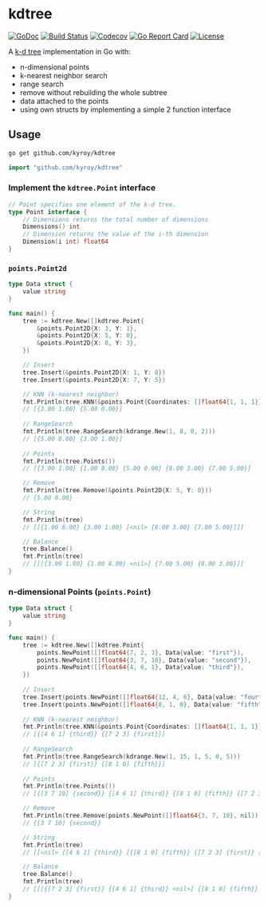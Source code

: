 # kdtree

[![GoDoc](https://godoc.org/github.com/kyroy/kdtree?status.svg)](https://godoc.org/github.com/kyroy/kdtree)
[![Build Status](https://travis-ci.org/kyroy/kdtree.svg?branch=master)](https://travis-ci.org/kyroy/kdtree)
[![Codecov](https://img.shields.io/codecov/c/github/kyroy/kdtree.svg)](https://codecov.io/gh/kyroy/kdtree)
[![Go Report Card](https://goreportcard.com/badge/github.com/kyroy/kdtree)](https://goreportcard.com/report/github.com/kyroy/kdtree)
[![License](https://img.shields.io/badge/License-Apache%202.0-blue.svg)](https://github.com/kyroy/kdtree/blob/master/LICENSE)

A [k-d tree](https://en.wikipedia.org/wiki/K-d_tree) implementation in Go with:
- n-dimensional points
- k-nearest neighbor search
- range search
- remove without rebuilding the whole subtree
- data attached to the points
- using own structs by implementing a simple 2 function interface 


## Usage

```bash
go get github.com/kyroy/kdtree
```

```go
import "github.com/kyroy/kdtree"
````


### Implement the `kdtree.Point` interface

```go
// Point specifies one element of the k-d tree.
type Point interface {
	// Dimensions returns the total number of dimensions
	Dimensions() int
	// Dimension returns the value of the i-th dimension
	Dimension(i int) float64
}
```


### `points.Point2d`

```go
type Data struct {
	value string
}

func main() {
	tree := kdtree.New([]kdtree.Point{
		&points.Point2D{X: 3, Y: 1},
		&points.Point2D{X: 5, Y: 0},
		&points.Point2D{X: 8, Y: 3},
	})

	// Insert
	tree.Insert(&points.Point2D{X: 1, Y: 8})
	tree.Insert(&points.Point2D{X: 7, Y: 5})

	// KNN (k-nearest neighbor)
	fmt.Println(tree.KNN(&points.Point{Coordinates: []float64{1, 1, 1}}, 2))
	// [{3.00 1.00} {5.00 0.00}]
	
	// RangeSearch
	fmt.Println(tree.RangeSearch(kdrange.New(1, 8, 0, 2)))
	// [{5.00 0.00} {3.00 1.00}]
    
	// Points
	fmt.Println(tree.Points())
	// [{3.00 1.00} {1.00 8.00} {5.00 0.00} {8.00 3.00} {7.00 5.00}]

	// Remove
	fmt.Println(tree.Remove(&points.Point2D{X: 5, Y: 0}))
	// {5.00 0.00}

	// String
	fmt.Println(tree)
	// [[{1.00 8.00} {3.00 1.00} [<nil> {8.00 3.00} {7.00 5.00}]]]

	// Balance
	tree.Balance()
	fmt.Println(tree)
	// [[[{3.00 1.00} {1.00 8.00} <nil>] {7.00 5.00} {8.00 3.00}]]
}
```

### n-dimensional Points (`points.Point`)
```go
type Data struct {
	value string
}

func main() {
    tree := kdtree.New([]kdtree.Point{
        points.NewPoint([]float64{7, 2, 3}, Data{value: "first"}),
        points.NewPoint([]float64{3, 7, 10}, Data{value: "second"}),
        points.NewPoint([]float64{4, 6, 1}, Data{value: "third"}),
    })
    
    // Insert
    tree.Insert(points.NewPoint([]float64{12, 4, 6}, Data{value: "fourth"}))
    tree.Insert(points.NewPoint([]float64{8, 1, 0}, Data{value: "fifth"}))
    
    // KNN (k-nearest neighbor)
    fmt.Println(tree.KNN(&points.Point{Coordinates: []float64{1, 1, 1}}, 2))
    // [{[4 6 1] {third}} {[7 2 3] {first}}]
    
    // RangeSearch
    fmt.Println(tree.RangeSearch(kdrange.New(1, 15, 1, 5, 0, 5)))
    // [{[7 2 3] {first}} {[8 1 0] {fifth}}]
    
    // Points
    fmt.Println(tree.Points())
    // [{[3 7 10] {second}} {[4 6 1] {third}} {[8 1 0] {fifth}} {[7 2 3] {first}} {[12 4 6] {fourth}}]

    // Remove
    fmt.Println(tree.Remove(points.NewPoint([]float64{3, 7, 10}, nil)))
    // {[3 7 10] {second}}

    // String
    fmt.Println(tree)
    // [[<nil> {[4 6 1] {third}} [{[8 1 0] {fifth}} {[7 2 3] {first}} {[12 4 6] {fourth}}]]]

    // Balance
    tree.Balance()
    fmt.Println(tree)
    // [[[{[7 2 3] {first}} {[4 6 1] {third}} <nil>] {[8 1 0] {fifth}} {[12 4 6] {fourth}}]]
}
```
